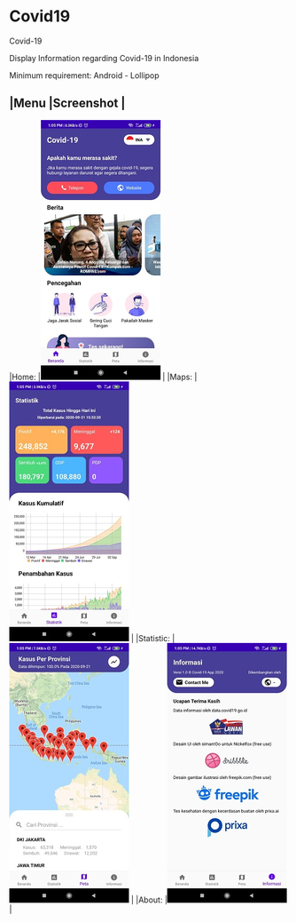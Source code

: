 # Covid19
Covid-19

Display Information regarding Covid-19 in Indonesia

Minimum requirement:
Android - Lollipop

|Menu  |Screenshot  |
---------------------
|Home: |![alt text](https://github.com/chopperfield/Covid19/blob/master/home.jpg?raw=true) |
|Maps:  |![alt text](https://github.com/chopperfield/Covid19/blob/master/statistic.jpg?raw=true)  |
|Statistic:  |![alt text](https://github.com/chopperfield/Covid19/blob/master/maps.jpg?raw=true)  |
|About: |![alt text](https://github.com/chopperfield/Covid19/blob/master/about.jpg?raw=true)  |

